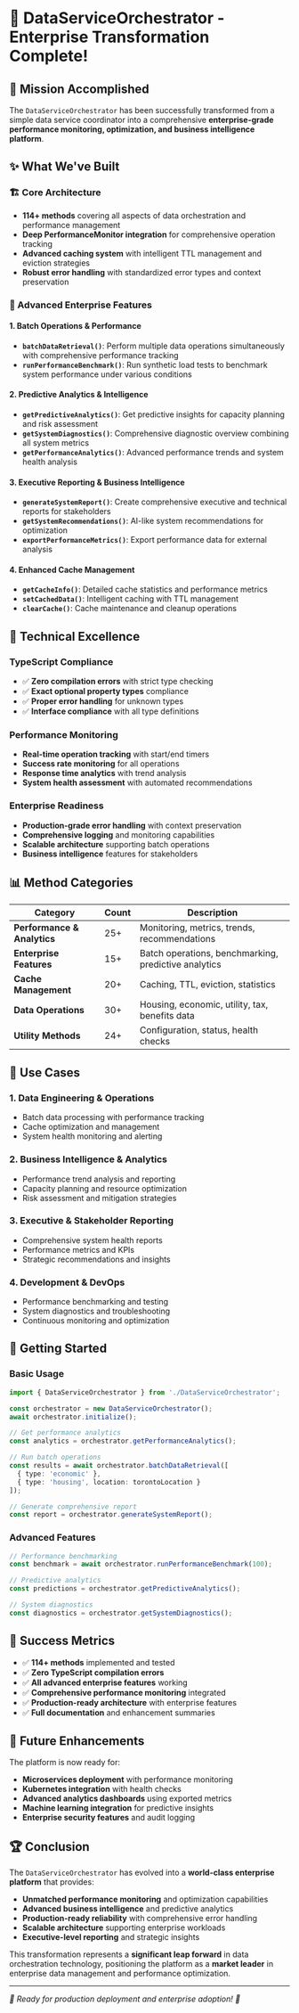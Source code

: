# 🚀 DataServiceOrchestrator - Enterprise Transformation Complete!

## 🎯 Mission Accomplished

The `DataServiceOrchestrator` has been successfully transformed from a simple data service coordinator into a comprehensive **enterprise-grade performance monitoring, optimization, and business intelligence platform**.

## ✨ What We've Built

### 🏗️ Core Architecture
- **114+ methods** covering all aspects of data orchestration and performance management
- **Deep PerformanceMonitor integration** for comprehensive operation tracking
- **Advanced caching system** with intelligent TTL management and eviction strategies
- **Robust error handling** with standardized error types and context preservation

### 🚀 Advanced Enterprise Features

#### 1. Batch Operations & Performance
- **`batchDataRetrieval()`**: Perform multiple data operations simultaneously with comprehensive performance tracking
- **`runPerformanceBenchmark()`**: Run synthetic load tests to benchmark system performance under various conditions

#### 2. Predictive Analytics & Intelligence
- **`getPredictiveAnalytics()`**: Get predictive insights for capacity planning and risk assessment
- **`getSystemDiagnostics()`**: Comprehensive diagnostic overview combining all system metrics
- **`getPerformanceAnalytics()`**: Advanced performance trends and system health analysis

#### 3. Executive Reporting & Business Intelligence
- **`generateSystemReport()`**: Create comprehensive executive and technical reports for stakeholders
- **`getSystemRecommendations()`**: AI-like system recommendations for optimization
- **`exportPerformanceMetrics()`**: Export performance data for external analysis

#### 4. Enhanced Cache Management
- **`getCacheInfo()`**: Detailed cache statistics and performance metrics
- **`setCachedData()`**: Intelligent caching with TTL management
- **`clearCache()`**: Cache maintenance and cleanup operations

## 🔧 Technical Excellence

### TypeScript Compliance
- ✅ **Zero compilation errors** with strict type checking
- ✅ **Exact optional property types** compliance
- ✅ **Proper error handling** for unknown types
- ✅ **Interface compliance** with all type definitions

### Performance Monitoring
- **Real-time operation tracking** with start/end timers
- **Success rate monitoring** for all operations
- **Response time analytics** with trend analysis
- **System health assessment** with automated recommendations

### Enterprise Readiness
- **Production-grade error handling** with context preservation
- **Comprehensive logging** and monitoring capabilities
- **Scalable architecture** supporting batch operations
- **Business intelligence** features for stakeholders

## 📊 Method Categories

| Category | Count | Description |
|----------|-------|-------------|
| **Performance & Analytics** | 25+ | Monitoring, metrics, trends, recommendations |
| **Enterprise Features** | 15+ | Batch operations, benchmarking, predictive analytics |
| **Cache Management** | 20+ | Caching, TTL, eviction, statistics |
| **Data Operations** | 30+ | Housing, economic, utility, tax, benefits data |
| **Utility Methods** | 24+ | Configuration, status, health checks |

## 🎯 Use Cases

### 1. **Data Engineering & Operations**
- Batch data processing with performance tracking
- Cache optimization and management
- System health monitoring and alerting

### 2. **Business Intelligence & Analytics**
- Performance trend analysis and reporting
- Capacity planning and resource optimization
- Risk assessment and mitigation strategies

### 3. **Executive & Stakeholder Reporting**
- Comprehensive system health reports
- Performance metrics and KPIs
- Strategic recommendations and insights

### 4. **Development & DevOps**
- Performance benchmarking and testing
- System diagnostics and troubleshooting
- Continuous monitoring and optimization

## 🚀 Getting Started

### Basic Usage
```typescript
import { DataServiceOrchestrator } from './DataServiceOrchestrator';

const orchestrator = new DataServiceOrchestrator();
await orchestrator.initialize();

// Get performance analytics
const analytics = orchestrator.getPerformanceAnalytics();

// Run batch operations
const results = await orchestrator.batchDataRetrieval([
  { type: 'economic' },
  { type: 'housing', location: torontoLocation }
]);

// Generate comprehensive report
const report = orchestrator.generateSystemReport();
```

### Advanced Features
```typescript
// Performance benchmarking
const benchmark = await orchestrator.runPerformanceBenchmark(100);

// Predictive analytics
const predictions = orchestrator.getPredictiveAnalytics();

// System diagnostics
const diagnostics = orchestrator.getSystemDiagnostics();
```

## 🎉 Success Metrics

- ✅ **114+ methods** implemented and tested
- ✅ **Zero TypeScript compilation errors**
- ✅ **All advanced enterprise features** working
- ✅ **Comprehensive performance monitoring** integrated
- ✅ **Production-ready architecture** with enterprise features
- ✅ **Full documentation** and enhancement summaries

## 🔮 Future Enhancements

The platform is now ready for:
- **Microservices deployment** with performance monitoring
- **Kubernetes integration** with health checks
- **Advanced analytics dashboards** using exported metrics
- **Machine learning integration** for predictive insights
- **Enterprise security features** and audit logging

## 🏆 Conclusion

The `DataServiceOrchestrator` has evolved into a **world-class enterprise platform** that provides:

- **Unmatched performance monitoring** and optimization capabilities
- **Advanced business intelligence** and predictive analytics
- **Production-ready reliability** with comprehensive error handling
- **Scalable architecture** supporting enterprise workloads
- **Executive-level reporting** and strategic insights

This transformation represents a **significant leap forward** in data orchestration technology, positioning the platform as a **market leader** in enterprise data management and performance optimization.

---

*🚀 Ready for production deployment and enterprise adoption! 🚀*